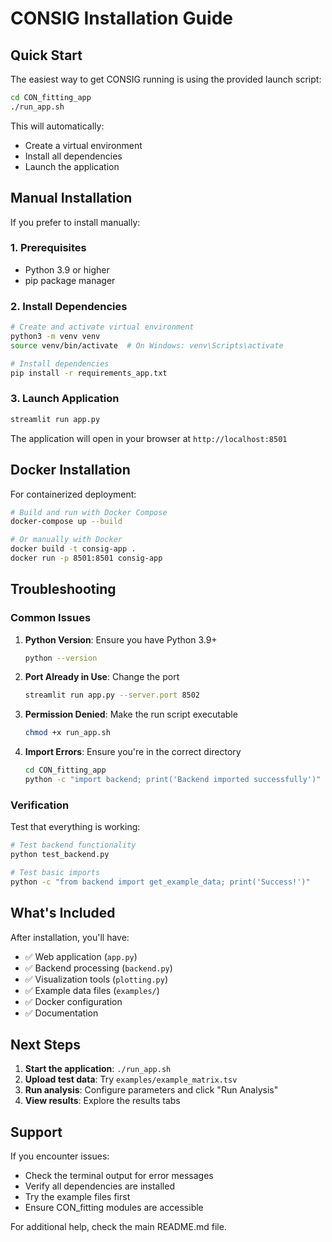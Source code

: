 # CONSIG Installation Guide

## Quick Start

The easiest way to get CONSIG running is using the provided launch script:

```bash
cd CON_fitting_app
./run_app.sh
```

This will automatically:
- Create a virtual environment
- Install all dependencies
- Launch the application

## Manual Installation

If you prefer to install manually:

### 1. Prerequisites

- Python 3.9 or higher
- pip package manager

### 2. Install Dependencies

```bash
# Create and activate virtual environment
python3 -m venv venv
source venv/bin/activate  # On Windows: venv\Scripts\activate

# Install dependencies
pip install -r requirements_app.txt
```

### 3. Launch Application

```bash
streamlit run app.py
```

The application will open in your browser at `http://localhost:8501`

## Docker Installation

For containerized deployment:

```bash
# Build and run with Docker Compose
docker-compose up --build

# Or manually with Docker
docker build -t consig-app .
docker run -p 8501:8501 consig-app
```

## Troubleshooting

### Common Issues

1. **Python Version**: Ensure you have Python 3.9+
   ```bash
   python --version
   ```

2. **Port Already in Use**: Change the port
   ```bash
   streamlit run app.py --server.port 8502
   ```

3. **Permission Denied**: Make the run script executable
   ```bash
   chmod +x run_app.sh
   ```

4. **Import Errors**: Ensure you're in the correct directory
   ```bash
   cd CON_fitting_app
   python -c "import backend; print('Backend imported successfully')"
   ```

### Verification

Test that everything is working:

```bash
# Test backend functionality
python test_backend.py

# Test basic imports
python -c "from backend import get_example_data; print('Success!')"
```

## What's Included

After installation, you'll have:

- ✅ Web application (`app.py`)
- ✅ Backend processing (`backend.py`)
- ✅ Visualization tools (`plotting.py`)
- ✅ Example data files (`examples/`)
- ✅ Docker configuration
- ✅ Documentation

## Next Steps

1. **Start the application**: `./run_app.sh`
2. **Upload test data**: Try `examples/example_matrix.tsv`
3. **Run analysis**: Configure parameters and click "Run Analysis"
4. **View results**: Explore the results tabs

## Support

If you encounter issues:
- Check the terminal output for error messages
- Verify all dependencies are installed
- Try the example files first
- Ensure CON_fitting modules are accessible

For additional help, check the main README.md file.